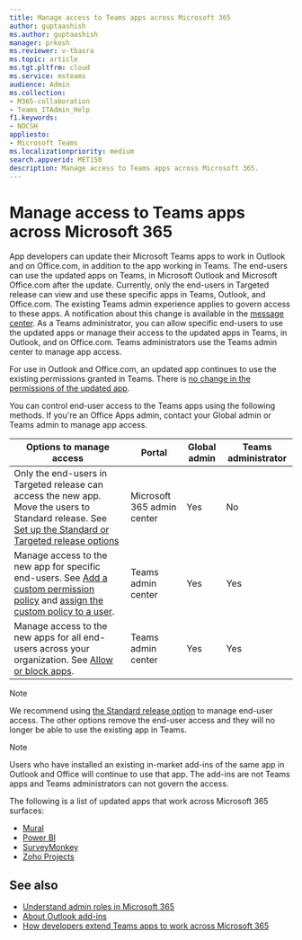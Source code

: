```yaml
---
title: Manage access to Teams apps across Microsoft 365
author: guptaashish
ms.author: guptaashish
manager: prkosh
ms.reviewer: v-tbasra
ms.topic: article
ms.tgt.pltfrm: cloud
ms.service: msteams
audience: Admin
ms.collection: 
- M365-collaboration
- Teams_ITAdmin_Help
f1.keywords:
- NOCSH
appliesto: 
- Microsoft Teams
ms.localizationpriority: medium
search.appverid: MET150
description: Manage access to Teams apps across Microsoft 365. 
---
```


# Manage access to Teams apps across Microsoft 365

App developers can update their Microsoft Teams apps to work in Outlook and on Office.com, in addition to the app working in Teams. The end-users can use the updated apps on Teams, in Microsoft Outlook and Microsoft Office.com after the update. Currently, only the end-users in Targeted release can view and use these specific apps in Teams, Outlook, and Office.com. The existing Teams admin experience applies to govern access to these apps. A notification about this change is available in the [message center](https://admin.microsoft.com/AdminPortal/Home#/MessageCenter/:/messages/MC334280). As a Teams administrator, you can allow specific end-users to use the updated apps or manage their access to the updated apps in Teams, in Outlook, and on Office.com. Teams administrators use the Teams admin center to manage app access.

For use in Outlook and Office.com, an updated app continues to use the existing permissions granted in Teams. There is [no change in the permissions of the updated app](https://devblogs.microsoft.com/microsoft365dev/ignite-2021-building-apps-for-collaboration-in-a-hybrid-world/#personal-tabs).

You can control end-user access to the Teams apps using the following methods. If you're an Office Apps admin, contact your Global admin or Teams admin to manage app access.

| Options to manage access |Portal|Global admin|Teams administrator|
|--|---|---|--|
| Only the end-users in Targeted release can access the new app. Move the users to Standard release. See [Set up the Standard or Targeted release options](/microsoft-365/admin/manage/release-options-in-office-365?view=o365-worldwide&preserve-view=true) | Microsoft 365 admin center | Yes | No |
| Manage access to the new app for specific end-users. See [Add a custom permission policy](teams-app-permission-policies.md#create-a-custom-app-permission-policy) and [assign the custom policy to a user](policy-assignment-overview.md). | Teams admin center | Yes | Yes |
| Manage access to the new apps for all end-users across your organization. See [Allow or block apps](manage-apps.md#allow-and-block-apps). | Teams admin center | Yes | Yes |

> [!NOTE]
> We recommend using [the Standard release option](/microsoft-365/admin/manage/release-options-in-office-365?view=o365-worldwide&preserve-view=true) to manage end-user access. The other options remove the end-user access and they will no longer be able to use the existing app in Teams.

> [!NOTE]
> Users who have installed an existing in-market add-ins of the same app in Outlook and Office will continue to use that app. The add-ins are not Teams apps and Teams administrators can not govern the access.

The following is a list of updated apps that work across Microsoft 365 surfaces:

* [Mural](https://teams.microsoft.com/l/app/c738b607-88dd-4f16-aefe-6a824c65d25d?source=app-details-dialog)
* [Power BI](https://teams.microsoft.com/l/app/1c4340de-2a85-40e5-8eb0-4f295368978b?source=app-details-dialog)
* [SurveyMonkey](https://teams.microsoft.com/l/app/0fd925a0-357f-4d25-8456-b3022aaa41a9?source=app-details-dialog)
* [Zoho Projects](https://teams.microsoft.com/l/app/4a39aea9-8537-4c2f-b66d-ca364eb3b80d?source=app-details-dialog)

## See also

* [Understand admin roles in Microsoft 365](/microsoft-365/admin/add-users/about-admin-roles?view=o365-worldwide&preserve-view=true)  
* [About Outlook add-ins](/office/dev/add-ins/outlook/outlook-add-ins-overview)
* [How developers extend Teams apps to work across Microsoft 365](/microsoftteams/platform/m365-apps/overview)
